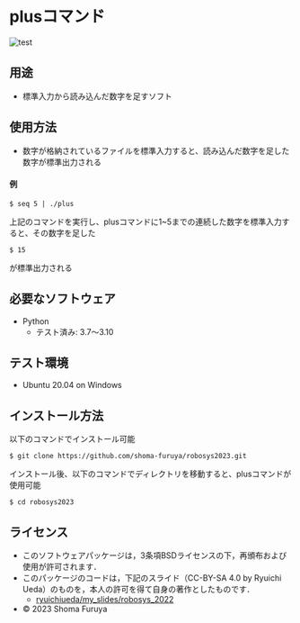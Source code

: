 # plusコマンド
![test](https://github.com/shoma-furuya/robosys2023/actions/workflows/test.yml/badge.svg)

## 用途
* 標準入力から読み込んだ数字を足すソフト

## 使用方法
* 数字が格納されているファイルを標準入力すると、読み込んだ数字を足した数字が標準出力される


#### 例
```
$ seq 5 | ./plus
```
上記のコマンドを実行し、plusコマンドに1~5までの連続した数字を標準入力すると、その数字を足した
```
$ 15
```
が標準出力される


## 必要なソフトウェア
* Python
  * テスト済み: 3.7〜3.10

## テスト環境
* Ubuntu 20.04 on Windows

## インストール方法
以下のコマンドでインストール可能
```
$ git clone https://github.com/shoma-furuya/robosys2023.git
```
インストール後、以下のコマンドでディレクトリを移動すると、plusコマンドが使用可能
```
$ cd robosys2023
```
## ライセンス
* このソフトウェアパッケージは，3条項BSDライセンスの下，再頒布および使用が許可されます．
* このパッケージのコードは，下記のスライド（CC-BY-SA 4.0 by Ryuichi Ueda）のものを，本人の許可を得て自身の著作としたものです．
    * [ryuichiueda/my_slides/robosys_2022](https://github.com/ryuichiueda/my_slides/tree/master/robosys_2022)
* © 2023 Shoma Furuya

